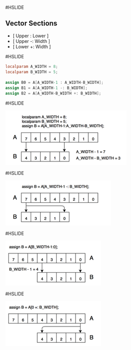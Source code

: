 #HSLIDE

## Vector Sections

* [ Upper : Lower ]
* [ Upper -: Width ]
* [ Lower +: Width ]

#HSLIDE

```Verilog
localparam A_WIDTH = 8;
localparam B_WIDTH = 5;

assign B0 = A[A_WIDTH-1 : A_WIDTH-B_WIDTH];
assign B1 = A[A_WIDTH-1 -: B_WIDTH];
assign B2 = A[A_WIDTH-B_WIDTH +: B_WIDTH];
```

#HSLIDE

![Vector Section](https://raw.githubusercontent.com/CWRU-EECS301/Documentation/master/Lectures/Lecture10/vector_sections_01.png)

#HSLIDE

![Vector Section](https://raw.githubusercontent.com/CWRU-EECS301/Documentation/master/Lectures/Lecture10/vector_sections_02.png)

#HSLIDE

![Vector Section](https://raw.githubusercontent.com/CWRU-EECS301/Documentation/master/Lectures/Lecture10/vector_sections_03.png)

#HSLIDE

![Vector Section](https://raw.githubusercontent.com/CWRU-EECS301/Documentation/master/Lectures/Lecture10/vector_sections_04.png)
